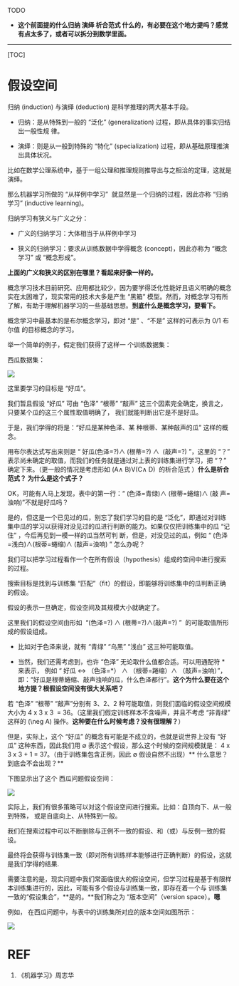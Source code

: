 TODO


  * **这个前面提的什么归纳 演绎 析合范式 什么的，有必要在这个地方提吗？感觉有点太多了，或者可以拆分到数学里面。**





* * *

[TOC]



# 假设空间


归纳 (induction) 与演绎 (deduction) 是科学推理的两大基本手段。




  * 归纳：是从特殊到一般的 “泛化” (generalization) 过程，即从具体的事实归结出一般性规 律。

  * 演绎：则是从一般到特殊的 “特化” (specialization) 过程，即从基础原理推演出具体状况。


比如在数学公理系统中，基于一组公理和推理规则推导出与之相洽的定理，这就是演绎。

那么机器学习所做的 “从样例中学习”  就显然是一个归纳的过程，因此亦称 “归纳学习” (inductive learning)。

归纳学习有狭义与广义之分：


  * 广义的归纳学习：大体相当于从样例中学习

  * 狭义的归纳学习：要求从训练数据中学得概念 (concept)，因此亦称为 “概念学习” 或 “概念形成”。


**上面的广义和狭义的区别在哪里？看起来好像一样的。**

概念学习技术目前研究、应用都比较少，因为要学得泛化性能好且语义明确的概念实在太困难了，现实常用的技术大多是产生 “黑箱” 模型。然而，对概念学习有所了解，有助于理解机器学习的一些基础思想。**到底什么是概念学习，要看下。**

概念学习中最基本的是布尔概念学习，即对 “是” 、“不是” 这样的可表示为 0/1 布尔值 的目标概念的学习。

举一个简单的例子，假定我们获得了这样一 个训练数据集：

西瓜数据集：


![](http://106.15.37.116/wp-content/uploads/2018/05/img_5b0504f03a4d8.png)


这里要学习的目标是 “好瓜“。

我们暂且假设 “好瓜” 可由 “色泽” “根蒂” “敲声” 这三个因素完全确定，换言之，只要某个瓜的这三个属性取值明确了， 我们就能判断出它是不是好瓜。

于是，我们学得的将是：“好瓜是某种色泽、某 种根蒂、某种敲声的瓜” 这样的概念。

用布尔表达式写出来则是 “ 好瓜(色泽=?)∧ (根蒂=?) ∧  (敲声=?) ”，这里的 “？” 表示尚未确定的取值，而我们的任务就是通过对上表的训练集进行学习，把 “？” 确定下来。（更一般的情况是考虑形如 (A∧ B)V(C∧ D)  的析合范式 ）**什么是析合范式？ 为什么是这个式子？**

OK，可能有人马上发现，表中的第一行：“ (色泽=青绿)∧ (根蒂=蜷缩)∧ (敲 声=浊响)”不就是好瓜吗？

是的，但这是一个已见过的瓜，别忘了我们学习的目的是 “泛化”，即通过对训练集中瓜的学习以获得对没见过的瓜进行判断的能力。如果仅仅把训练集中的瓜 “记住” ，今后再见到一模一样的瓜当然可判 断，但是，对没见过的瓜，例如 “ (色泽=浅白)∧(根蒂=蜷缩)∧ (敲声=浊响) ” 怎么办呢？



我们可以把学习过程看作一个在所有假设（hypothesis）组成的空间中进行搜索的过程。

搜索目标是找到与训练集 “匹配”（fit）的假设，即能够将训练集中的瓜判断正确的假设。

假设的表示一旦确定，假设空间及其规模大小就确定了。

这里我们的假设空间由形如  “(色泽=?) ∧ (根蒂=?)∧(敲声=?) ”  的可能取值所形成的假设组成。




  * 比如对于色泽来说，就有 “青绿” “乌黑” “浅白” 这三种可能取值。

  * 当然，我们还需考虑到，也许 “色泽” 无论取什么值都合适。可以用通配符 * 来表示， 例如 “ 好瓜 ↔ （色泽=*） ∧ （根蒂=踡缩）∧ （敲声=浊响）”，即：“好瓜是根蒂蜷缩、敲声浊响的瓜，什么色泽都行”。**这个为什么要在这个地方提？根假设空间没有很大关系吧？**


若 “色泽” “根蒂” “敲声”分别有 3、2、2 种可能取值，则我们面临的假设空间规模大小为 4 x 3 x 3  = 36。（这里我们假定训练样本不含噪声，并且不考虑 “非青绿” 这样的 \(\neg A\) 操作。**这种要在什么时候考虑？没有很理解？**）

但是，实际上，这个 “好瓜” 的概念有可能是不成立的，也就是说世界上没有 “好瓜” 这种东西，因此我们用 ∅ 表示这个假设，那么这个时候的空间规模就是： 4 x 3 x 3 + 1 = 37。（由于训练集包含正例，因此 ∅ 假设自然不出现）** 什么意思？到底会不会出现？**

下图显示出了这个 西瓜问题假设空间：

![](http://106.15.37.116/wp-content/uploads/2018/05/img_5b0508182537d.png)

实际上，我们有很多策略可以对这个假设空间进行搜索。比如：自顶向下、从一般到特殊， 或是自底向上、从特殊到一般。

我们在搜索过程中可以不断删除与正例不一致的假设、和（或）与反例一致的假设。

最终将会获得与训练集一致（即对所有训练样本能够进行正确判断）的假设，这就是我们学得的结果.

需要注意的是，现实问题中我们常面临很大的假设空间，但学习过程是基于有限样本训练集进行的，因此，可能有多个假设与训练集一致，即存在着一个与 训练集一致的“假设集合”，**是的。**我们称之为 “版本空间”（version space）。**嗯**

例如， 在西瓜问题中，与表中的训练集所对应的版本空间如图所示：


![](http://106.15.37.116/wp-content/uploads/2018/05/img_5b0509c0118c7.png)















# REF

1. 《机器学习》周志华


